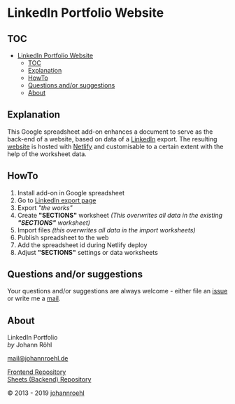 # LinkedIn Portfolio Website

## TOC

- [LinkedIn Portfolio Website](#linkedin-portfolio-website)
  - [TOC](#toc)
  - [Explanation](#explanation)
  - [HowTo](#howto)
  - [Questions and/or suggestions](#questions-andor-suggestions)
  - [About](#about)

## Explanation

This Google spreadsheet add-on enhances a document to serve as the back-end of a website, based on data of a [LinkedIn](https://linkedin.com) export.
The resulting [website](https:/johannroehl.de?utm-source={{UTM_SOURCE}}) is hosted with [Netlify](https://netlify.com) and customisable to a certain extent with the help of the worksheet data.

## HowTo

1. Install add-on in Google spreadsheet
2. Go to [LinkedIn export page](https://www.linkedin.com/psettings/member-data)
3. Export _"the works"_
4. Create **"SECTIONS"** worksheet _(This overwrites all data in the existing **"SECTIONS"** worksheet)_
5. Import files _(this overwrites all data in the import worksheets)_
6. Publish spreadsheet to the web
7. Add the spreadsheet id during Netlify deploy
8. Adjust **"SECTIONS"** settings or data worksheets

## Questions and/or suggestions

Your questions and/or suggestions are always welcome - either file an [issue](https://github.com/jroehl/web.linkedin-portfolio/issues) or write me a [mail](mailto:mail@johannroehl.de).

## About

LinkedIn Portfolio  
*by* Johann Röhl

[mail@johannroehl.de](mailto:mail@johannroehl.de)

[Frontend Repository](https://github.com/jroehl/web.linkedin-portfolio)  
[Sheets (Backend) Repository](http://github.com/jroehl/linkedin-portfolio-backend/)  

© 2013 - 2019 [johannroehl](https:/johannroehl.de?utm-source={{UTM_SOURCE}})